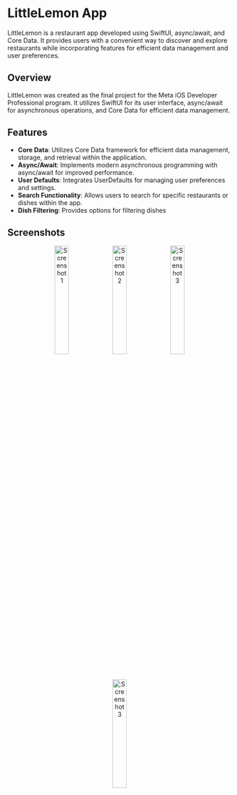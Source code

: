 # LittleLemon App

LittleLemon is a restaurant app developed using SwiftUI, async/await, and Core Data. It provides users with a convenient way to discover and explore restaurants while incorporating features for efficient data management and user preferences.

## Overview

LittleLemon was created as the final project for the Meta iOS Developer Professional program. It utilizes SwiftUI for its user interface, async/await for asynchronous operations, and Core Data for efficient data management.

## Features

- **Core Data**: Utilizes Core Data framework for efficient data management, storage, and retrieval within the application.
- **Async/Await**: Implements modern asynchronous programming with async/await for improved performance.
- **User Defaults**: Integrates UserDefaults for managing user preferences and settings.
- **Search Functionality**: Allows users to search for specific restaurants or dishes within the app.
- **Dish Filtering**: Provides options for filtering dishes


## Screenshots

<div align="center">
  <img src="https://github.com/sashaTe/littlelemon/assets/116722794/ed474cab-a3f2-463a-8353-ca8ff1133f4d.png" alt="Screenshot 1" width="25%">
  <img src="https://github.com/sashaTe/littlelemon/assets/116722794/f841503f-6415-4122-8e76-c37bed5ac4b8.png" alt="Screenshot 2" width="25%">
  <img src="https://github.com/sashaTe/littlelemon/assets/116722794/079de48a-b898-4793-b80c-24105fa129d1.png" alt="Screenshot 3" width="25%">
   <img src="https://github.com/sashaTe/littlelemon/assets/116722794/a48adca5-5698-45dd-9a06-c007ec1dee2a.png" alt="Screenshot 3" width="25%">
</div>
